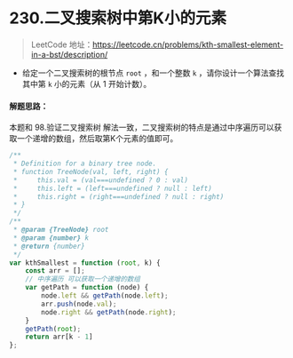# 230.二叉搜索树中第K小的元素

> LeetCode 地址：https://leetcode.cn/problems/kth-smallest-element-in-a-bst/description/

- 给定一个二叉搜索树的根节点 `root` ，和一个整数 `k` ，请你设计一个算法查找其中第 `k` 小的元素（从 1 开始计数）。

#### **解题思路：**

本题和 98.验证二叉搜索树 解法一致，二叉搜索树的特点是通过中序遍历可以获取一个递增的数组，然后取第K个元素的值即可。

```js
/**
 * Definition for a binary tree node.
 * function TreeNode(val, left, right) {
 *     this.val = (val===undefined ? 0 : val)
 *     this.left = (left===undefined ? null : left)
 *     this.right = (right===undefined ? null : right)
 * }
 */
/**
 * @param {TreeNode} root
 * @param {number} k
 * @return {number}
 */
var kthSmallest = function (root, k) {
    const arr = [];
    // 中序遍历 可以获取一个递增的数组
    var getPath = function (node) {
        node.left && getPath(node.left);
        arr.push(node.val);
        node.right && getPath(node.right);
    }
    getPath(root);
    return arr[k - 1]
};
```
